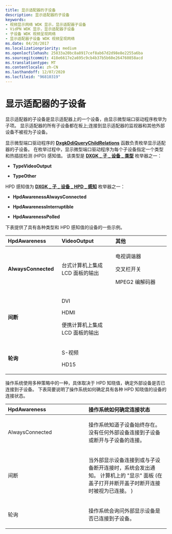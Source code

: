 ```yaml
---
title: 显示适配器的子设备
description: 显示适配器的子设备
keywords:
- 视频显示网络 WDK 显示，显示适配器子设备
- VidPN WDK 显示，显示适配器子设备
- 子设备 WDK 视频呈现网络
- 显示适配器子设备 WDK 视频呈现网络
ms.date: 04/20/2017
ms.localizationpriority: medium
ms.openlocfilehash: 25833a20bc8a8917cef8ab67d2d98e8e2255a6ba
ms.sourcegitcommit: 418e6617e2a695c9cb4b37b5b60e264760858acd
ms.translationtype: MT
ms.contentlocale: zh-CN
ms.lasthandoff: 12/07/2020
ms.locfileid: "96810319"
---
```

# <a name="child-devices-of-the-display-adapter"></a>显示适配器的子设备


显示适配器的子设备是显示适配器上的一个设备，由显示微型端口驱动程序枚举为子项。 显示适配器的所有子设备都在板上;连接到显示适配器的监视器和其他外部设备不被视为子设备。

显示微型端口驱动程序的 [**DxgkDdiQueryChildRelations**](/windows-hardware/drivers/ddi/dispmprt/nc-dispmprt-dxgkddi_query_child_relations) 函数负责枚举显示适配器的子设备。 在枚举过程中，显示微型端口驱动程序为每个子设备指定一个类型和热插拔检测 (HPD) 感知值。 该类型是 [**DXGK \_ 子 \_ 设备 \_ 类型**](/windows-hardware/drivers/ddi/dispmprt/ne-dispmprt-_dxgk_child_device_type) 枚举器之一：

-   **TypeVideoOutput**

-   **TypeOther**

HPD 感知值为 [**DXGK \_ 子 \_ 设备 \_ HPD \_ 感知**](/windows-hardware/drivers/ddi/d3dkmdt/ne-d3dkmdt-_dxgk_child_device_hpd_awareness) 枚举器之一：

-   **HpdAwarenessAlwaysConnected**

-   **HpdAwarenessInterruptible**

-   **HpdAwarenessPolled**

下表提供了具有各种类型和 HPD 感知值的设备的一些示例。

<table>
<colgroup>
<col width="33%" />
<col width="33%" />
<col width="33%" />
</colgroup>
<thead>
<tr class="header">
<th align="left">HpdAwareness</th>
<th align="left">VideoOutput</th>
<th align="left">其他</th>
</tr>
</thead>
<tbody>
<tr class="odd">
<td align="left"><p><strong>AlwaysConnected</strong></p></td>
<td align="left"><p>台式计算机上集成 LCD 面板的输出</p></td>
<td align="left"><p>电视调谐器</p>
<p>交叉栏开关</p>
<p>MPEG2 编解码器</p></td>
</tr>
<tr class="even">
<td align="left"><p><strong>间断</strong></p></td>
<td align="left"><p>DVI</p>
<p>HDMI</p>
<p>便携计算机上集成 LCD 面板的输出</p></td>
<td align="left"></td>
</tr>
<tr class="odd">
<td align="left"><p><strong>轮询</strong></p></td>
<td align="left"><p>S-视频</p>
<p>HD15</p></td>
<td align="left"></td>
</tr>
</tbody>
</table>

 

操作系统使用多种策略中的一种，具体取决于 HPD 知晓值，确定外部设备是否已连接到子设备。 下表简要说明了操作系统如何确定具有各种 HPD 知晓值的设备的连接状态。

<table>
<colgroup>
<col width="50%" />
<col width="50%" />
</colgroup>
<thead>
<tr class="header">
<th align="left">HpdAwareness</th>
<th align="left">操作系统如何确定连接状态</th>
</tr>
</thead>
<tbody>
<tr class="odd">
<td align="left"><p>AlwaysConnected</p></td>
<td align="left"><p>操作系统知道子设备始终存在。 没有任何外部设备连接到子设备或断开与子设备的连接。</p></td>
</tr>
<tr class="even">
<td align="left"><p>间断</p></td>
<td align="left"><p>当外部显示设备连接到或与子设备断开连接时，系统会发出通知。 计算机上的 "显示" 面板 (在盖子打开并断开盖子时断开连接时被视为已连接。 ) </p></td>
</tr>
<tr class="odd">
<td align="left"><p>轮询</p></td>
<td align="left"><p>操作系统会询问外部显示设备是否已连接到子设备。</p></td>
</tr>
</tbody>
</table>

 

 

